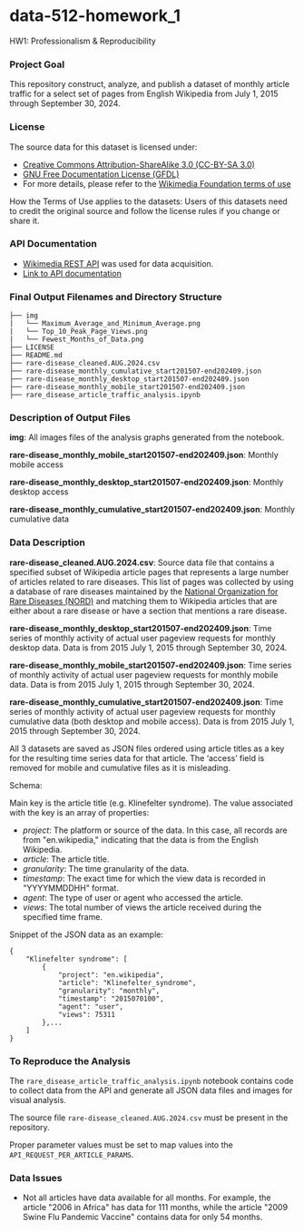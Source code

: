# data-512-homework_1

HW1: Professionalism & Reproducibility

### Project Goal

This repository construct, analyze, and publish a dataset of monthly article traffic for a select set of pages from English Wikipedia from July 1, 2015 through September 30, 2024.


### License

The source data for this dataset is licensed under:
- [Creative Commons Attribution-ShareAlike 3.0 (CC-BY-SA 3.0)](https://creativecommons.org/licenses/by-sa/3.0/deed.en)
- [GNU Free Documentation License (GFDL)](https://www.gnu.org/licenses/fdl-1.3.en.html)
- For more details, please refer to the [Wikimedia Foundation terms of use](https://foundation.wikimedia.org/wiki/Policy:Terms_of_Use)

How the Terms of Use applies to the datasets:
Users of this datasets need to credit the original source and follow the license rules if you change or share it.

### API Documentation
- [Wikimedia REST API](https://www.mediawiki.org/wiki/Wikimedia_REST_API) was used for data acquisition.
- [Link to API documentation](https://wikimedia.org/api/rest_v1/#/Pageviews%20data)


### Final Output Filenames and Directory Structure

```
├── img
|   └── Maximum_Average_and_Minimum_Average.png
|   └── Top_10_Peak_Page_Views.png
|   └── Fewest_Months_of_Data.png
├── LICENSE
├── README.md
├── rare-disease_cleaned.AUG.2024.csv
├── rare-disease_monthly_cumulative_start201507-end202409.json
├── rare-disease_monthly_desktop_start201507-end202409.json
├── rare-disease_monthly_mobile_start201507-end202409.json
├── rare_disease_article_traffic_analysis.ipynb
```

### Description of Output Files

**img**: All images files of the analysis graphs generated from the notebook.

**rare-disease_monthly_mobile_start201507-end202409.json**: Monthly mobile access

**rare-disease_monthly_desktop_start201507-end202409.json**: Monthly desktop access

**rare-disease_monthly_cumulative_start201507-end202409.json**: Monthly cumulative data

### Data Description

**rare-disease_cleaned.AUG.2024.csv**: Source data file that contains a specified subset of Wikipedia article pages that represents a large number of articles related to rare diseases. This list of pages was collected by using a database of rare diseases maintained by the [National Organization for Rare Diseases (NORD)](https://rarediseases.org) and matching them to Wikipedia articles that are either about a rare disease or have a section that mentions a rare disease.

**rare-disease_monthly_desktop_start201507-end202409.json**: Time series of monthly activity of actual user pageview requests for monthly desktop data. Data is from 2015 July 1, 2015 through September 30, 2024.

**rare-disease_monthly_mobile_start201507-end202409.json**: Time series of monthly activity of actual user pageview requests for monthly mobile data. Data is from 2015 July 1, 2015 through September 30, 2024.

**rare-disease_monthly_cumulative_start201507-end202409.json**: Time series of monthly activity of actual user pageview requests for monthly cumulative data (both desktop and mobile access). Data is from 2015 July 1, 2015 through September 30, 2024.


All 3 datasets are saved as JSON files ordered using article titles as a key for the resulting time series data for that article. The ‘access’ field is removed for mobile and cumulative files as it is misleading.

Schema:

Main key is the article title (e.g. Klinefelter syndrome). The value associated with the key is an array of properties:
- *project*: The platform or source of the data. In this case, all records are from "en.wikipedia," indicating that the data is from the English Wikipedia.
- *article*: The article title.
- *granularity*: The time granularity of the data.
- *timestamp*: The exact time for which the view data is recorded in "YYYYMMDDHH" format.
- *agent*: The type of user or agent who accessed the article.
- *views*: The total number of views the article received during the specified time frame.

Snippet of the JSON data as an example:
```
{
    "Klinefelter syndrome": [
        {
            "project": "en.wikipedia",
            "article": "Klinefelter_syndrome",
            "granularity": "monthly",
            "timestamp": "2015070100",
            "agent": "user",
            "views": 75311
        },...
    ]
}
```


### To Reproduce the Analysis

 The `rare_disease_article_traffic_analysis.ipynb` notebook contains code to collect data from the API and generate all JSON data files and images for visual analysis.

 The source file `rare-disease_cleaned.AUG.2024.csv` must be present in the repository.

 Proper parameter values must be set to map values into the `API_REQUEST_PER_ARTICLE_PARAMS`.




### Data Issues

- Not all articles have data available for all months. For example, the article "2006 in Africa" has data for 111 months, while the article "2009 Swine Flu Pandemic Vaccine" contains data for only 54 months.
